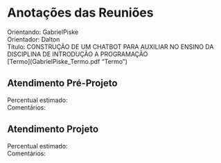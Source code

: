 # Anotações das Reuniões

Orientando: GabrielPiske  
Orientador: Dalton  
Título: CONSTRUÇÃO DE UM CHATBOT PARA AUXILIAR NO ENSINO DA DISCIPLINA DE INTRODUÇÃO A PROGRAMAÇÃO  
[Termo](GabrielPiske_Termo.pdf “Termo”)  

## Atendimento Pré-Projeto

Percentual estimado:  
Comentários:  

## Atendimento Projeto

Percentual estimado:  
Comentários:  
